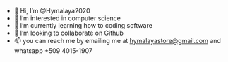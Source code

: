 - 👋 Hi, I’m @Hymalaya2020
- 👀 I’m interested in computer science
- 🌱 I’m currently learning how to coding software
- 💞️ I’m looking to collaborate on Github
- 📫 you can reach me by emailing me at hymalayastore@gmail.com
and whatsapp +509 4015-1907

<!---
Hymalaya2020/Hymalaya2020 is a ✨ special ✨ repository because its `README.md` (this file) appears on your GitHub profile.
You can click the Preview link to take a look at your changes.
--->
